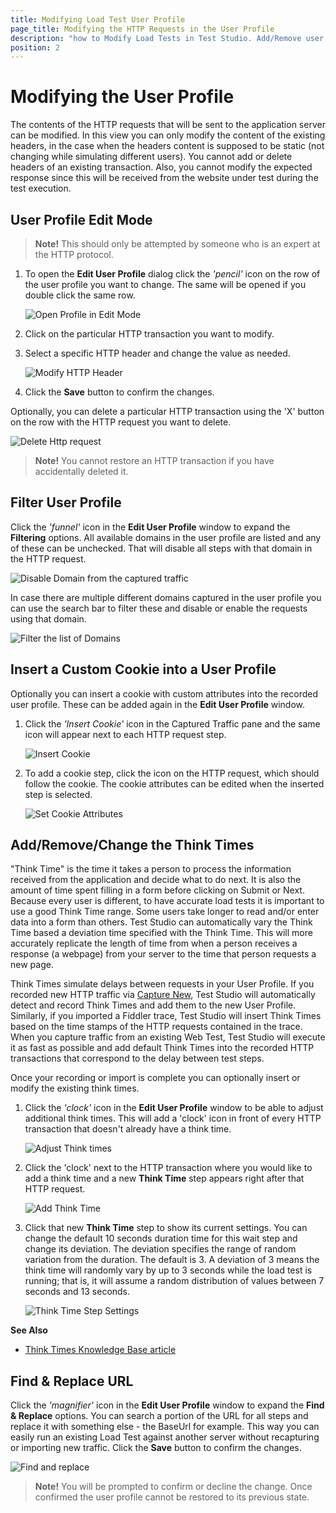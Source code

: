 ```yaml
---
title: Modifying Load Test User Profile
page_title: Modifying the HTTP Requests in the User Profile
description: "how to Modify Load Tests in Test Studio. Add/Remove user profiles, Change the test settings (number of virtual users, the duration of the test, the workload), Change the user profile name, Add/Remove/Change the think times, Modify the HTTP transactions"
position: 2
---
```

# Modifying the User Profile

The contents of the HTTP requests that will be sent to the application server can be modified. In this view you can only modify the content of the existing headers, in the case when the headers content is supposed to be static (not changing while simulating different users). You cannot add or delete headers of an existing transaction. Also, you cannot modify the expected response since this will be received from the website under test during the test execution.

## User Profile Edit Mode

> __Note!__ This should only be attempted by someone who is an expert at the HTTP protocol.

1. To open the __Edit User Profile__ dialog click the _'pencil'_ icon on the row of the user profile you want to change. The same will be opened if you double click the same row.

    ![Open Profile in Edit Mode][1]

1. Click on the particular HTTP transaction you want to modify.

1. Select a specific HTTP header and change the value as needed.

    ![Modify HTTP Header][2]

1. Click the **Save** button to confirm the changes.

Optionally, you can delete a particular HTTP transaction using the 'X' button on the row with the HTTP request you want to delete.

![Delete Http request][3]

> __Note!__ You cannot restore an HTTP transaction if you have accidentally deleted it.

## Filter User Profile

Click the _'funnel'_ icon in the __Edit User Profile__ window to expand the __Filtering__ options. All available domains in the user profile are listed and any of these can be unchecked. That will disable all steps with that domain in the HTTP request.

![Disable Domain from the captured traffic][4]

In case there are multiple different domains captured in the user profile you can use the search bar to filter these and disable or enable the requests using that domain.

![Filter the list of Domains][5]

## Insert a Custom Cookie into a User Profile

Optionally you can insert a cookie with custom attributes into the recorded user profile. These can be added again in the __Edit User Profile__ window.

1. Click the _'Insert Cookie'_ icon in the Captured Traffic pane and the same icon will appear next to each HTTP request step.

    ![Insert Cookie][6]

1. To add a cookie step, click the icon on the HTTP request, which should follow the cookie. The cookie attributes can be edited when the inserted step is selected.

    ![Set Cookie Attributes][7]

## Add/Remove/Change the Think Times

"Think Time" is the time it takes a person to process the information received from the application and decide what to do next. It is also the amount of time spent filling in a form before clicking on Submit or Next. Because every user is different, to have accurate load tests it is important to use a good Think Time range. Some users take longer to read and/or enter data into a form than others. Test Studio can automatically vary the Think Time based a deviation time specified with the Think Time. This will more accurately replicate the length of time from when a person receives a response (a webpage) from your server to the time that person requests a new page.

Think Times simulate delays between requests in your User Profile. If you recorded new HTTP traffic via <a href="/features/testing-types/load-testing/capturing-traffic" target="_blank">Capture New</a>, Test Studio will automatically detect and record Think Times and add them to the new User Profile. Similarly, if you imported a Fiddler trace, Test Studio will insert Think Times based on the time stamps of the HTTP requests contained in the trace. When you capture traffic from an existing Web Test, Test Studio will execute it as fast as possible and add default Think Times into the recorded HTTP transactions that correspond to the delay between test steps.

Once your recording or import is complete you can optionally insert or modify the existing think times.

1. Click the _'clock'_ icon in the __Edit User Profile__ window to be able to adjust additional think times. This will add a 'clock' icon in front of every HTTP transaction that doesn't already have a think time.

    ![Adjust Think times][8]

1. Click the 'clock' next to the HTTP transaction where you would like to add a think time and a new **Think Time** step appears right after that HTTP request.

    ![Add Think Time][9]

1. Click that new **Think Time** step to show its current settings. You can change the default 10 seconds duration time for this wait step and change its deviation. The deviation specifies the range of random variation from the duration. The default is 3. A deviation of 3 means the think time will randomly vary by up to 3 seconds while the load test is running; that is, it will assume a random distribution of values between 7 seconds and 13 seconds.

    ![Think Time Step Settings][10]

**See Also**

- <a href="/knowledge-base/load-testing-kb/think-times" target="_blank">Think Times Knowledge Base article</a>

## Find & Replace URL

Click the _'magnifier'_ icon in the __Edit User Profile__ window to expand the __Find & Replace__ options. You can search a portion of the URL for all steps and replace it with something else - the BaseUrl for example. This way you can easily run an existing Load Test against another server without recapturing or importing new traffic. Click the **Save** button to confirm the changes.

![Find and replace][11]

> __Note!__ You will be prompted to confirm or decline the change. Once confirmed the user profile cannot be restored to its previous state.

[1]: /img/features/testing-types/load-testing/modifying-tests/fig1.png
[2]: /img/features/testing-types/load-testing/modifying-tests/fig2.png
[3]: /img/features/testing-types/load-testing/modifying-tests/fig3.png
[4]: /img/features/testing-types/load-testing/modifying-tests/fig4.png
[5]: /img/features/testing-types/load-testing/modifying-tests/fig5.png
[6]: /img/features/testing-types/load-testing/modifying-tests/fig6.png
[7]: /img/features/testing-types/load-testing/modifying-tests/fig7.png
[8]: /img/features/testing-types/load-testing/modifying-tests/fig8.png
[9]: /img/features/testing-types/load-testing/modifying-tests/fig9.png
[10]: /img/features/testing-types/load-testing/modifying-tests/fig10.png
[11]: /img/features/testing-types/load-testing/modifying-tests/fig11.png
[12]: /img/features/testing-types/load-testing/modifying-tests/fig12.png
[13]: /img/features/testing-types/load-testing/modifying-tests/fig13.png
[14]: /img/features/testing-types/load-testing/modifying-tests/fig14.png